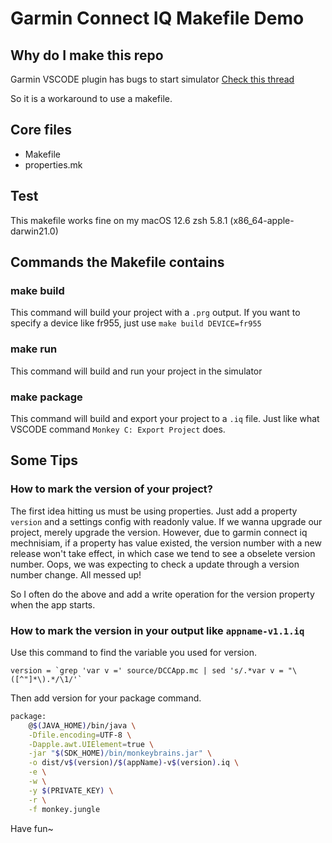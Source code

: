 # Garmin Connect IQ Makefile Demo

## Why do I make this repo

Garmin VSCODE plugin has bugs to start simulator [Check this thread](https://forums.garmin.com/developer/connect-iq/f/discussion/276200/vscode-extension-failed-to-launch-the-app-timeout/1502579#1502579)

So it is a workaround to use a makefile.

## Core files

- Makefile
- properties.mk

## Test

This makefile works fine on my macOS 12.6 zsh 5.8.1 (x86_64-apple-darwin21.0)

## Commands the Makefile contains

### make build

This command will build your project with a `.prg` output. If you want to specify a device like fr955, just use `make build DEVICE=fr955`

### make run

This command will build and run your project in the simulator

### make package

This command will build and export your project to a `.iq` file. Just like what VSCODE command `Monkey C: Export Project` does.

## Some Tips

### How to mark the version of your project?

The first idea hitting us must be using properties. Just add a property `version` and a settings config with readonly value. If we wanna upgrade our project, merely upgrade the version.
However, due to garmin connect iq mechnisiam, if a property has value existed, the version number with a new release won't take effect, in which case we tend to see a obselete version number. Oops, we was expecting to check a update through a version number change. All messed up!

So I often do the above and add a write operation for the version property when the app starts.

### How to mark the version in your output like `appname-v1.1.iq`

Use this command to find the variable you used for version.

```
version = `grep 'var v =' source/DCCApp.mc | sed 's/.*var v = "\([^"]*\).*/\1/'`
```

Then add version for your package command.

```bash
package:
	@$(JAVA_HOME)/bin/java \
	-Dfile.encoding=UTF-8 \
  	-Dapple.awt.UIElement=true \
	-jar "$(SDK_HOME)/bin/monkeybrains.jar" \
  	-o dist/v$(version)/$(appName)-v$(version).iq \
	-e \
	-w \
	-y $(PRIVATE_KEY) \
	-r \
	-f monkey.jungle

```

Have fun~
